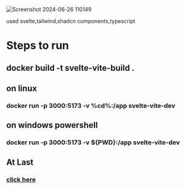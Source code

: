 ![Screenshot 2024-06-26 110149](https://github.com/NevinSEluvathingal/firewall-ui/assets/107826532/423bc25b-f077-46db-900b-b7fd768552b9)


used svelte,tailwind,shadcn components,typescript


<h1>Steps to run </h1>
<h2>docker build -t svelte-vite-build .</h2>

<h2>on linux</h2>
<h3>docker run -p 3000:5173 -v %cd%:/app svelte-vite-dev</h3>


<h2>on windows powershell</h2>
<h3>docker run -p 3000:5173 -v ${PWD}:/app  svelte-vite-dev</h3>


<h2>At Last</h2>
<h3><a href="http://localhost:3000">click here</a></h3>
